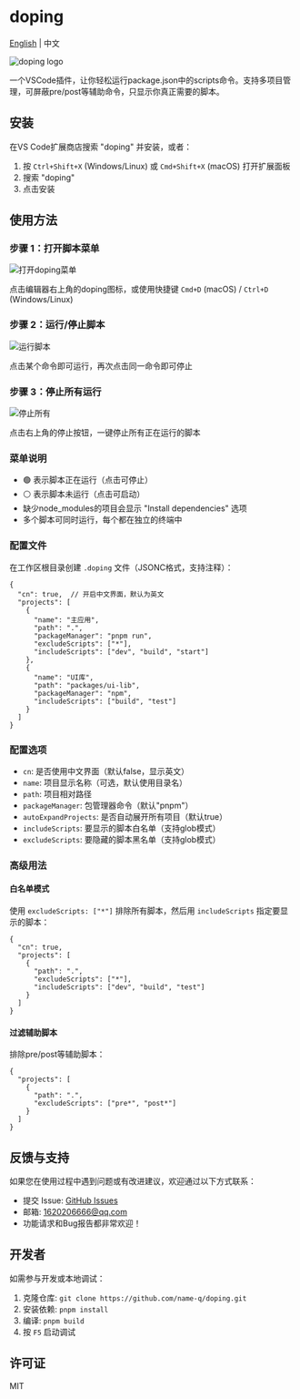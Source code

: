 # doping

[English](README.md) | 中文

![doping logo](logo.png)

一个VSCode插件，让你轻松运行package.json中的scripts命令。支持多项目管理，可屏蔽pre/post等辅助命令，只显示你真正需要的脚本。


## 安装

在VS Code扩展商店搜索 "doping" 并安装，或者：

1. 按 `Ctrl+Shift+X` (Windows/Linux) 或 `Cmd+Shift+X` (macOS) 打开扩展面板
2. 搜索 "doping"
3. 点击安装

## 使用方法

### 步骤 1：打开脚本菜单

![打开doping菜单](images/STEP/STEP1.png)

点击编辑器右上角的doping图标，或使用快捷键 `Cmd+D` (macOS) / `Ctrl+D` (Windows/Linux)

### 步骤 2：运行/停止脚本

![运行脚本](images/STEP/STEP2.png)

点击某个命令即可运行，再次点击同一命令即可停止

### 步骤 3：停止所有运行

![停止所有](images/STEP/STEP3.png)

点击右上角的停止按钮，一键停止所有正在运行的脚本

### 菜单说明

- 🟢 表示脚本正在运行（点击可停止）
- ⚪ 表示脚本未运行（点击可启动）
- 缺少node_modules的项目会显示 "Install dependencies" 选项
- 多个脚本可同时运行，每个都在独立的终端中

### 配置文件

在工作区根目录创建 `.doping` 文件（JSONC格式，支持注释）：

```jsonc
{
  "cn": true,  // 开启中文界面，默认为英文
  "projects": [
    {
      "name": "主应用",
      "path": ".",
      "packageManager": "pnpm run",
      "excludeScripts": ["*"],
      "includeScripts": ["dev", "build", "start"]
    },
    {
      "name": "UI库",
      "path": "packages/ui-lib",
      "packageManager": "npm",
      "includeScripts": ["build", "test"]
    }
  ]
}
```

### 配置选项

- `cn`: 是否使用中文界面（默认false，显示英文）
- `name`: 项目显示名称（可选，默认使用目录名）
- `path`: 项目相对路径
- `packageManager`: 包管理器命令（默认"pnpm"）
- `autoExpandProjects`: 是否自动展开所有项目（默认true）
- `includeScripts`: 要显示的脚本白名单（支持glob模式）
- `excludeScripts`: 要隐藏的脚本黑名单（支持glob模式）

### 高级用法

#### 白名单模式
使用 `excludeScripts: ["*"]` 排除所有脚本，然后用 `includeScripts` 指定要显示的脚本：

```jsonc
{
  "cn": true,
  "projects": [
    {
      "path": ".",
      "excludeScripts": ["*"],
      "includeScripts": ["dev", "build", "test"]
    }
  ]
}
```

#### 过滤辅助脚本
排除pre/post等辅助脚本：

```jsonc
{
  "projects": [
    {
      "path": ".",
      "excludeScripts": ["pre*", "post*"]
    }
  ]
}
```

## 反馈与支持

如果您在使用过程中遇到问题或有改进建议，欢迎通过以下方式联系：

- 提交 Issue: [GitHub Issues](https://github.com/name-q/doping/issues)
- 邮箱: 1620206666@qq.com
- 功能请求和Bug报告都非常欢迎！

## 开发者

如需参与开发或本地调试：

1. 克隆仓库: `git clone https://github.com/name-q/doping.git`
2. 安装依赖: `pnpm install`
3. 编译: `pnpm build`
4. 按 `F5` 启动调试


## 许可证

MIT